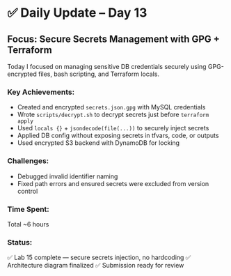 # ✅ Daily Update – Day 13

## Focus: Secure Secrets Management with GPG + Terraform

Today I focused on managing sensitive DB credentials securely using GPG-encrypted files, bash scripting, and Terraform locals.

### Key Achievements:
- Created and encrypted `secrets.json.gpg` with MySQL credentials
- Wrote `scripts/decrypt.sh` to decrypt secrets just before `terraform apply`
- Used `locals {}` + `jsondecode(file(...))` to securely inject secrets
- Applied DB config without exposing secrets in tfvars, code, or outputs
- Used encrypted S3 backend with DynamoDB for locking

### Challenges:
- Debugged invalid identifier naming
- Fixed path errors and ensured secrets were excluded from version control

### Time Spent:
Total ~6 hours

### Status:
✅ Lab 15 complete — secure secrets injection, no hardcoding
✅ Architecture diagram finalized
✅ Submission ready for review
